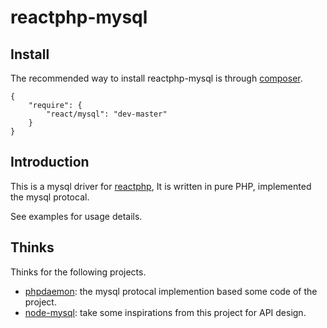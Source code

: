 reactphp-mysql
===============

## Install

The recommended way to install reactphp-mysql is through [composer](http://getcomposer.org).

```
{
    "require": {
        "react/mysql": "dev-master"
    }
}
```

## Introduction	

This is a mysql driver for [reactphp](https://github.com/reactphp/react), It is written 
in pure PHP, implemented the mysql protocal.

See examples for usage details.

## Thinks

Thinks for the following projects.

* [phpdaemon](https://github.com/kakserpom/phpdaemon): the mysql protocal implemention based some code of the project.
* [node-mysql](https://raw.github.com/felixge/node-mysql): take some inspirations from this project for API design.

